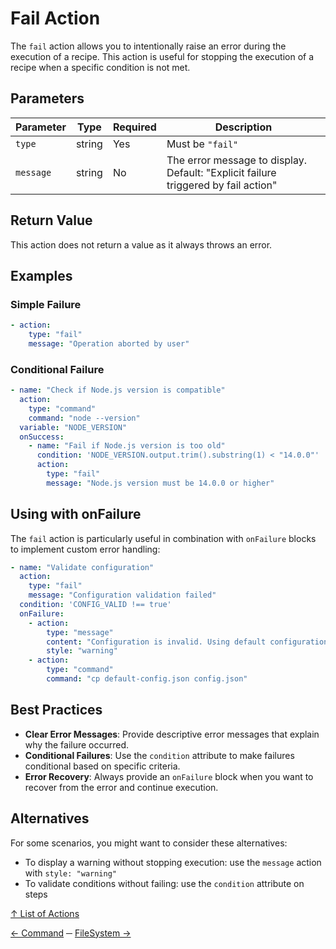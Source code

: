 # Fail Action

The `fail` action allows you to intentionally raise an error during the execution of a recipe. This action is useful for stopping the execution of a recipe when a specific condition is not met.

## Parameters

| Parameter | Type   | Required | Description                                                                                |
|-----------|--------|----------|--------------------------------------------------------------------------------------------|
| `type`    | string | Yes      | Must be `"fail"`                                                                           |
| `message` | string | No       | The error message to display. Default: "Explicit failure triggered by fail action"         |

## Return Value

This action does not return a value as it always throws an error.

## Examples

### Simple Failure

```yaml
- action:
    type: "fail"
    message: "Operation aborted by user"
```

### Conditional Failure

```yaml
- name: "Check if Node.js version is compatible"
  action:
    type: "command"
    command: "node --version"
  variable: "NODE_VERSION"
  onSuccess:
    - name: "Fail if Node.js version is too old"
      condition: 'NODE_VERSION.output.trim().substring(1) < "14.0.0"'
      action:
        type: "fail"
        message: "Node.js version must be 14.0.0 or higher"
```

## Using with onFailure

The `fail` action is particularly useful in combination with `onFailure` blocks to implement custom error handling:

```yaml
- name: "Validate configuration"
  action:
    type: "fail"
    message: "Configuration validation failed"
  condition: 'CONFIG_VALID !== true'
  onFailure:
    - action:
        type: "message"
        content: "Configuration is invalid. Using default configuration instead."
        style: "warning"
    - action:
        type: "command"
        command: "cp default-config.json config.json"
```

## Best Practices

- **Clear Error Messages**: Provide descriptive error messages that explain why the failure occurred.
- **Conditional Failures**: Use the `condition` attribute to make failures conditional based on specific criteria.
- **Error Recovery**: Always provide an `onFailure` block when you want to recover from the error and continue execution.

## Alternatives

For some scenarios, you might want to consider these alternatives:

- To display a warning without stopping execution: use the `message` action with `style: "warning"`
- To validate conditions without failing: use the `condition` attribute on steps

[↑ List of Actions](../actions.md)

[← Command](command.md) ─ [FileSystem →](fileSystem.md)
